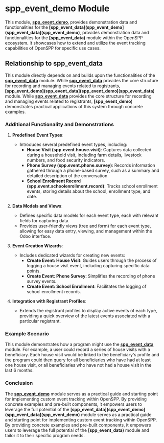 # spp_event_demo Module

This module, **[spp_event_demo](spp_event_demo)**, provides demonstration data and functionalities for the **[spp_event_data](spp_event_demo](spp_event_data](spp_event_demo)**, provides demonstration data and functionalities for the **[spp_event_data)** module within the OpenSPP ecosystem. It showcases how to extend and utilize the event tracking capabilities of OpenSPP for specific use cases. 

## Relationship to spp_event_data

This module directly depends on and builds upon the functionalities of the **[spp_event_data](spp_event_data)** module. While **[spp_event_data](spp_event_data)** provides the core structure for recording and managing events related to registrants, **[spp_event_demo](spp_event_data](spp_event_demo](spp_event_data)** module. While **[spp_event_data](spp_event_data)** provides the core structure for recording and managing events related to registrants, **[spp_event_demo)** demonstrates practical applications of this system through concrete examples.

### Additional Functionality and Demonstrations

1. **Predefined Event Types**:
    * Introduces several predefined event types, including:
        * **House Visit (spp.event.house.visit)**: Captures data collected during a household visit, including farm details, livestock numbers, and food security indicators.
        * **Phone Survey (spp.event.phone.survey)**:  Records information gathered through a phone-based survey, such as a summary and detailed description of the conversation.
        * **School Enrollment Record (spp.event.schoolenrollment.record)**:  Tracks school enrollment events, storing details about the school, enrollment type, and date.

2. **Data Models and Views**:
    * Defines specific data models for each event type, each with relevant fields for capturing data.
    * Provides user-friendly views (tree and form) for each event type, allowing for easy data entry, viewing, and management within the Odoo interface.

3. **Event Creation Wizards**:
    * Includes dedicated wizards for creating new events:
        * **Create Event: House Visit**:  Guides users through the process of logging a house visit event, including capturing specific data points.
        * **Create Event: Phone Survey**: Simplifies the recording of phone survey events.
        * **Create Event: School Enrollment**: Facilitates the logging of school enrollment records.

4. **Integration with Registrant Profiles**:
    * Extends the registrant profiles to display active events of each type, providing a quick overview of the latest events associated with a particular registrant.

### Example Scenario

This module demonstrates how a program might use the **[spp_event_data](spp_event_data)** module.  For example, a user could record a series of house visits with a beneficiary.  Each house visit would be linked to the beneficiary's profile and the program could then query for all beneficiaries who have had at least one house visit, or all beneficiaries who have not had a house visit in the last 6 months. 

### Conclusion

The **[spp_event_demo](spp_event_demo)** module serves as a practical guide and starting point for implementing custom event tracking within OpenSPP.  By providing concrete examples and pre-built components, it empowers users to leverage the full potential of the **[spp_event_data](spp_event_demo](spp_event_data](spp_event_demo)** module serves as a practical guide and starting point for implementing custom event tracking within OpenSPP.  By providing concrete examples and pre-built components, it empowers users to leverage the full potential of the **[spp_event_data)** module and tailor it to their specific program needs. 
